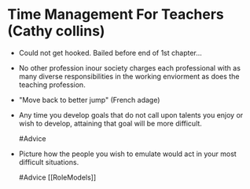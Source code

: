 # Time Management For Teachers (Cathy collins)

- Could not get hooked. Bailed before end of 1st chapter...

- No other profession inour society charges each professional with as many diverse responsibilities in the working enviorment as does the teaching profession.

- "Move back to better jump"  (French adage)

- Any time you develop goals that do not call upon talents you enjoy or wish to develop, attaining that goal will be more difficult.

  #Advice

- Picture how the people you wish to emulate would act in your most difficult situations.

  #Advice [[RoleModels]]